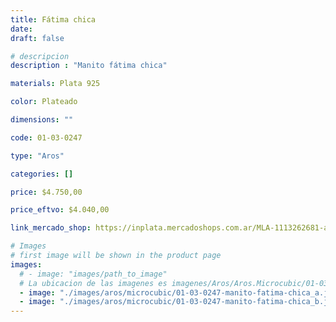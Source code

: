 ```yaml
---
title: Fátima chica
date: 
draft: false

# descripcion
description : "Manito fátima chica"

materials: Plata 925

color: Plateado

dimensions: ""

code: 01-03-0247

type: "Aros"

categories: []

price: $4.750,00

price_eftvo: $4.040,00

link_mercado_shop: https://inplata.mercadoshops.com.ar/MLA-1113262681-aros-en-plata-y-cristal-fátima-chica-_JM

# Images
# first image will be shown in the product page
images:
  # - image: "images/path_to_image"
  # La ubicacion de las imagenes es imagenes/Aros/Aros.Microcubic/01-03-0247-fatima-chica
  - image: "./images/aros/microcubic/01-03-0247-manito-fatima-chica_a.jpeg"
  - image: "./images/aros/microcubic/01-03-0247-manito-fatima-chica_b.jpeg"
---
```

